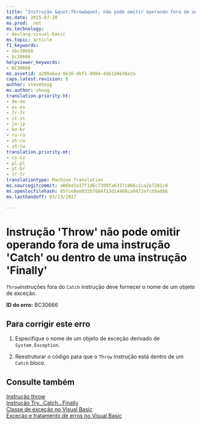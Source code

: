 ```yaml
---
title: "Instrução &quot;Throw&quot; não pode omitir operando fora de uma instrução &quot;Catch&quot; ou dentro de uma instrução &quot;Finally&quot; | Documentos do Microsoft"
ms.date: 2015-07-20
ms.prod: .net
ms.technology:
- devlang-visual-basic
ms.topic: article
f1_keywords:
- vbc30666
- bc30666
helpviewer_keywords:
- BC30666
ms.assetid: a208a6ea-0e36-4bf1-8984-4de1a0e38a2a
caps.latest.revision: 8
author: stevehoag
ms.author: shoag
translation.priority.ht:
- de-de
- es-es
- fr-fr
- it-it
- ja-jp
- ko-kr
- ru-ru
- zh-cn
- zh-tw
translation.priority.mt:
- cs-cz
- pl-pl
- pt-br
- tr-tr
translationtype: Machine Translation
ms.sourcegitcommit: a06bd2a17f1d6c7308fa6337c866c1ca2e7281c0
ms.openlocfilehash: 85fce8ee032bf084f13d14408ca9472efcd9adb6
ms.lasthandoff: 03/13/2017

---
```

# <a name="39throw39-statement-cannot-omit-operand-outside-a-39catch39-statement-or-inside-a-39finally39-statement"></a>Instrução 'Throw' não pode omitir operando fora de uma instrução 'Catch' ou dentro de uma instrução 'Finally'
`Throw`instruções fora do `Catch` instrução deve fornecer o nome de um objeto de exceção.  
  
 **ID do erro:** BC30666  
  
## <a name="to-correct-this-error"></a>Para corrigir este erro  
  
1.  Especifique o nome de um objeto de exceção derivado de `System.Exception`.  
  
2.  Reestruturar o código para que o `Throw` instrução está dentro de um `Catch` bloco.  
  
## <a name="see-also"></a>Consulte também  
 [Instrução throw](../../visual-basic/language-reference/statements/throw-statement.md)   
 [Instrução Try...Catch...Finally](../../visual-basic/language-reference/statements/try-catch-finally-statement.md)   
 [Classe de exceção no Visual Basic](http://msdn.microsoft.com/en-us/9aac396f-34ca-4afb-8e6c-e523cb690ba9)   
 [Exceção e tratamento de erros no Visual Basic](http://msdn.microsoft.com/en-us/3e351e73-cf23-40ab-8b60-05794160529e)
